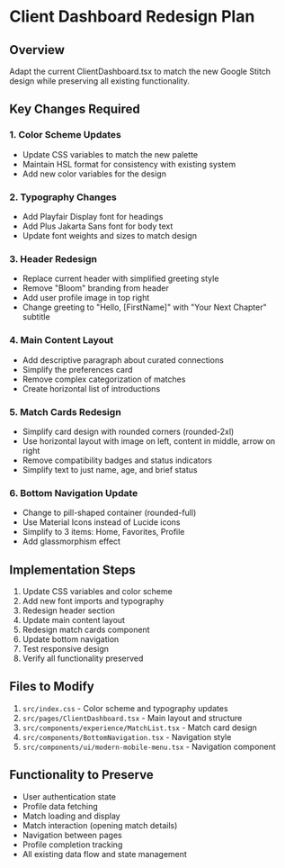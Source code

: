 # Client Dashboard Redesign Plan

## Overview
Adapt the current ClientDashboard.tsx to match the new Google Stitch design while preserving all existing functionality.

## Key Changes Required

### 1. Color Scheme Updates
- Update CSS variables to match the new palette
- Maintain HSL format for consistency with existing system
- Add new color variables for the design

### 2. Typography Changes
- Add Playfair Display font for headings
- Add Plus Jakarta Sans font for body text
- Update font weights and sizes to match design

### 3. Header Redesign
- Replace current header with simplified greeting style
- Remove "Bloom" branding from header
- Add user profile image in top right
- Change greeting to "Hello, [FirstName]" with "Your Next Chapter" subtitle

### 4. Main Content Layout
- Add descriptive paragraph about curated connections
- Simplify the preferences card
- Remove complex categorization of matches
- Create horizontal list of introductions

### 5. Match Cards Redesign
- Simplify card design with rounded corners (rounded-2xl)
- Use horizontal layout with image on left, content in middle, arrow on right
- Remove compatibility badges and status indicators
- Simplify text to just name, age, and brief status

### 6. Bottom Navigation Update
- Change to pill-shaped container (rounded-full)
- Use Material Icons instead of Lucide icons
- Simplify to 3 items: Home, Favorites, Profile
- Add glassmorphism effect

## Implementation Steps

1. Update CSS variables and color scheme
2. Add new font imports and typography
3. Redesign header section
4. Update main content layout
5. Redesign match cards component
6. Update bottom navigation
7. Test responsive design
8. Verify all functionality preserved

## Files to Modify

1. `src/index.css` - Color scheme and typography updates
2. `src/pages/ClientDashboard.tsx` - Main layout and structure
3. `src/components/experience/MatchList.tsx` - Match card design
4. `src/components/BottomNavigation.tsx` - Navigation style
5. `src/components/ui/modern-mobile-menu.tsx` - Navigation component

## Functionality to Preserve

- User authentication state
- Profile data fetching
- Match loading and display
- Match interaction (opening match details)
- Navigation between pages
- Profile completion tracking
- All existing data flow and state management